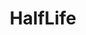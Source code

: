 ---
title: HalfLife
crosslinks:
- dreamsofhalflife3
- gaming
- Portal
- IAmA
- Vive
- DotA2
- Steam
- xkcd
- OutOfTheLoop
- gatekeeping
- Artifact
- JonTron
- hlvr
- valve
- linuxmasterrace
- Alot
- Volvo
- pcmasterrace
- place
---